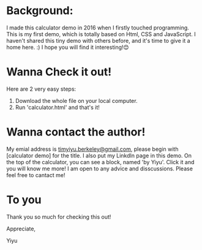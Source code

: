 # Background:
I made this calculator demo in 2016 when I firstly touched programming.
This is my first demo, which is totally based on Html, CSS and JavaScript.
I haven't shared this tiny demo with others before, and it's time to give it a home here. :)
I hope you will find it interesting!😊

# Wanna Check it out!
Here are 2 very easy steps:
1. Download the whole file on your local computer.
2. Run 'calculator.html' and that's it!

# Wanna contact the author!
My emial address is timyiyu.berkeley@gmail.com, please begin with [calculator demo] for the title.
I also put my LinkdIn page in this demo. On the top of the calculator, you can see a block, named 'by Yiyu'.
Click it and you will know me more!
I am open to any advice and disscussions. Please feel free to cantact me!

# To you
Thank you so much for checking this out!

Appreciate,

Yiyu
